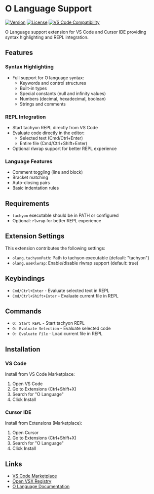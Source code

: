 # O Language Support

[![Version](https://img.shields.io/github/v/tag/birrgrrim/olang-vscode?label=version)](https://github.com/birrgrrim/olang-vscode/releases/latest)
[![License](https://img.shields.io/github/license/birrgrrim/olang-vscode)](https://github.com/birrgrrim/olang-vscode/blob/main/LICENSE)
[![VS Code Compatibility](https://img.shields.io/badge/vscode-%5E1.0.0-blue)](https://code.visualstudio.com/)

O Language support extension for VS Code and Cursor IDE providing syntax highlighting and REPL integration.

## Features

### Syntax Highlighting
- Full support for O language syntax:
  - Keywords and control structures
  - Built-in types
  - Special constants (null and infinity values)
  - Numbers (decimal, hexadecimal, boolean)
  - Strings and comments

### REPL Integration
- Start tachyon REPL directly from VS Code
- Evaluate code directly in the editor:
  - Selected text (Cmd/Ctrl+Enter)
  - Entire file (Cmd/Ctrl+Shift+Enter)
- Optional rlwrap support for better REPL experience

### Language Features
- Comment toggling (line and block)
- Bracket matching
- Auto-closing pairs
- Basic indentation rules

## Requirements
- `tachyon` executable should be in PATH or configured
- Optional: `rlwrap` for better REPL experience

## Extension Settings
This extension contributes the following settings:

* `olang.tachyonPath`: Path to tachyon executable (default: "tachyon")
* `olang.useRlwrap`: Enable/disable rlwrap support (default: true)

## Keybindings
- `Cmd/Ctrl+Enter` - Evaluate selected text in REPL
- `Cmd/Ctrl+Shift+Enter` - Evaluate current file in REPL

## Commands
- `O: Start REPL` - Start tachyon REPL
- `O: Evaluate Selection` - Evaluate selected code
- `O: Evaluate File` - Load current file in REPL

## Installation

### VS Code
Install from VS Code Marketplace:
1. Open VS Code
2. Go to Extensions (Ctrl+Shift+X)
3. Search for "O Language"
4. Click Install

### Cursor IDE
Install from Extensions (Marketplace):
1. Open Cursor
2. Go to Extensions (Ctrl+Shift+X)
3. Search for "O Language"
4. Click Install

## Links
- [VS Code Marketplace](https://marketplace.visualstudio.com/items?itemName=birrgrrim.olang)
- [Open VSX Registry](https://open-vsx.org/extension/birrgrrim/olang)
- [O Language Documentation](https://theplatform.technology/index.html)